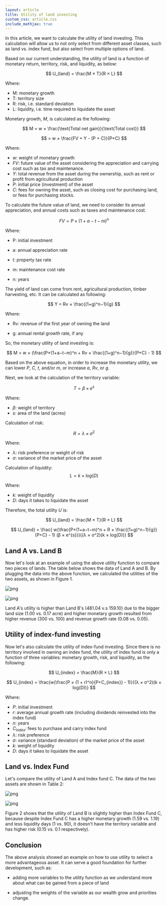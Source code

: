 ```yaml
---
layout: article
title: Utility of land investing
custom_css: article.css
include_mathjax: true
---
```


In this article, we want to calculate the utility of land investing. This calculation will allow us to not only select from different asset classes, such as land vs. index fund, but also select from multiple options of land. 

Based on our current understanding, the utility of land is a function of monetary return, territory, risk, and liquidity, as below:

$$
U_{land} = \frac{M × T}{R × L}
$$

Where:
+ M: monetary growth
+ T: territory size
+ R: risk, i.e. standard deviation
+ L: liquidity, i.e. time required to liquidate the asset

Monetary growth, $M$, is calculated as the following:

$$
M = w × \frac{\text{Total net gain}}{\text{Total cost}}
$$

$$
= w × \frac{FV + Y - (P + C)}{P+C}
$$

Where: 

+ $w$: weight of monetary growth
+ $FV$: future value of the asset considering the appreciation and carrying cost such as tax and maintenance.
+ $Y$: total revenue from the asset during the ownership, such as rent or profit from agricultural production
+ $P$: initial price (investment) of the asset
+ $C$: fees for owning the asset, such as closing cost for purchasing land, or fees for purchasing stocks.


To calculate the future value of land, we need to consider its annual appreciation, and annual costs such as taxes and maintenance cost.

$$
FV = P×(1+a−t−m)^n 
$$

Where:

+ P: initial investment

+ a: annual appreciation rate

+ t: property tax rate

+ m: maintenance cost rate

+ n: years

The yield of land can come from rent, agricultural production, timber harvesting, etc. It can be calculated as following:

$$
Y = Rv × \frac{(1+g)^n−1}{g}
$$

Where: 

+ Rv: revenue of the first year of owning the land

+ g: annual rental growth rate, if any


So, the monetary utility of land investing is:

$$
M = w × (\frac{P×(1+a−t−m)^n + Rv × \frac{(1+g)^n−1}{g}}{P+C} - 1)
$$

Based on the above equation, in order to increase the monetary utility, we can lower $P$, $C$, $t$, and/or $m$, or increase $a$, $Rv$, or $g$.




Next, we look at the calculation of the territory variable:

$$
T = β × e^{s}
$$

Where:

+ $β$: weight of territory 
+ $s$: area of the land (acres)
  
Calculation of risk:

$$
R = λ × σ^2
$$

Where:
+ $λ$: risk preference or weight of risk
+ $σ$: variance of the market price of the asset

Calculation of liquidity:
$$
L = k × log(D)
$$

Where:

+ $k$: weight of liquidity
+ $D$: days it takes to liquidate the asset

Therefore, the total utility $U$ is:

$$
U_{land} = \frac{M × T}{R × L}
$$

$$
U_{land} = \frac{ w(\frac{P×(1+a−t−m)^n + R × \frac{(1+g)^n−1}{g}}{P+C} - 1) (β × e^{s})}{(λ × σ^2)(k × log(D))}
$$


## Land A vs. Land B ##

Now let's look at an example of using the above utility function to compare two pieces of lands. The table below shows the data of Land A and B. By plugging the data into the above function, we calculated the utilities of the two assets, as shown in Figure 1. 


    
![png](/assets/images/2025-05-03-utility-of-land-investing_files/2025-05-03-utility-of-land-investing_6_0.png)
    



    
![png](/assets/images/2025-05-03-utility-of-land-investing_files/2025-05-03-utility-of-land-investing_8_0.png)
    


Land A's utility is higher than Land B's (481.04 v.s 159.10) due to the bigger land size (1.00 vs. 0.17 acre) and higher monetary growth resulted from higher revenue (300 vs. 100) and revenue growth rate (0.08 vs. 0.05). 

## Utility of index-fund investing ##

Now let's also calculate the utility of index-fund investing. Since there is no territory involved in owning an index fund, the utility of index fund is only a function of three variables: monetary growth, risk, and liquidity, as the following:

$$
U_{index} = \frac{M}{R × L}
$$

$$
U_{index} = \frac{w(\frac{P × (1 + r)^n}{P+C_{index}} - 1)}{(λ × σ^2)(k × log(D))}
$$

Where: 
+ $P$: initial investment
+ $r$: average annual growth rate (including dividends reinvested into the index fund)
+ $n$: years
+ $C_{index}$: fees to purchase and carry index fund
+ $λ$: risk preference
+ $σ$: variance (standard deviation) of the market price of the asset
+ $k$: weight of liquidity
+ $D$: days it takes to liquidate the asset



## Land vs. Index Fund ##

Let's compare the utility of Land A and Index fund C. The data of the two assets are shown in Table 2:


    
![png](/assets/images/2025-05-03-utility-of-land-investing_files/2025-05-03-utility-of-land-investing_11_0.png)
    



    
![png](/assets/images/2025-05-03-utility-of-land-investing_files/2025-05-03-utility-of-land-investing_13_0.png)
    


Figure 2 shows that the utility of Land B is slightly higher than Index Fund C, because despite Index Fund C has a higher monetary growth (1.59 vs. 1.19) and less liquidity days (1 vs. 90), it doesn't have the territory variable and has higher risk (0.15 vs. 0.1 respectively).

## Conclusion ##

The above analysis showed an example on how to use utility to select a more advantageous asset. It can serve a good foundation for further development, such as:

+ adding more variables to the utility function as we understand more about what can be gained from a piece of land

+ adjusting the weights of the variable as our wealth grow and priorities change.
